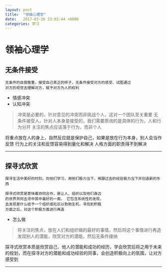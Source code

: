 ```yaml
---
layout: post
title:  "领袖心理学"
date:   2017-03-26 23:02:44 +0800
categories: 学习
---
```

# 领袖心理学
## 无条件接受
```
无条件的自我敬重，接受自己真正的样子，无条件接受对方的感受、试图通过
对方的视觉去理解对方，赋予对方为人的权利
```

* 情感冲突
* 认知冲突

> 冲突是必要的，针对意见的冲突而非挑战个人，这对一个团队至关重要
> 无条件接受人，针对人本身是接受的，我们需要质询的是具体的行为，人和行为分开
> 关注的焦点应该落于行为，而非个人

将重点放在人的身上，自然反应就是保护自己，如果是放在行为本身，别人会当作反馈
行为上的关注和反馈容易得到量化和解决
人格方面的职责得不到解决

----
## 探寻式欣赏
`探寻生活中美好的时刻，向他们学习，用他们极力当下，用跟过去的经验极力当下并创造新的东西`
```
探寻式欣赏是意味着协同合作，是让人、组织以及他们身边
的世界共同去寻中其中最好的一面， 它包含系统性的发现，
去发现是什么给予一个组织或社区以勃勃生机，寻找到积极
方面之后，对这个积极方面进行再造
```
* 怎么做
> 将关注的焦点，放在人们和组织做的最好的事情，然后将这个事情进行再造
> 发现别人的潜能，欣赏对方的潜能，然后无条件接纳

探寻式欣赏本质是欣赏自己、他人的潜能和成功的经历，学会欣赏后将之用于未来的规划，而在探寻对方的潜能和成功经验的同事，会创造积极向上的氛围，让对方感受到

----
